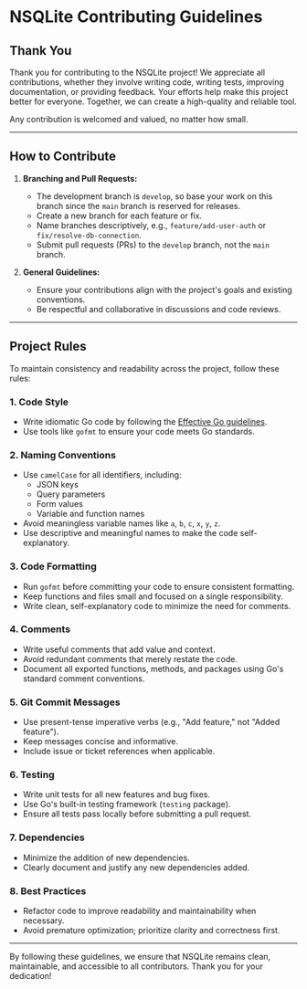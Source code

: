 # NSQLite Contributing Guidelines

## Thank You

Thank you for contributing to the NSQLite project! We appreciate all contributions, whether they involve writing code, writing tests, improving documentation, or providing feedback. Your efforts help make this project better for everyone. Together, we can create a high-quality and reliable tool.

Any contribution is welcomed and valued, no matter how small.

---

## How to Contribute

1. **Branching and Pull Requests:**
   - The development branch is `develop`, so base your work on this branch since the `main` branch is reserved for releases.
   - Create a new branch for each feature or fix.
   - Name branches descriptively, e.g., `feature/add-user-auth` or `fix/resolve-db-connection`.
   - Submit pull requests (PRs) to the `develop` branch, not the `main` branch.

2. **General Guidelines:**
   - Ensure your contributions align with the project's goals and existing conventions.
   - Be respectful and collaborative in discussions and code reviews.

---

## Project Rules

To maintain consistency and readability across the project, follow these rules:

### 1. Code Style
   - Write idiomatic Go code by following the [Effective Go guidelines](https://golang.org/doc/effective_go.html).
   - Use tools like `gofmt` to ensure your code meets Go standards.

### 2. Naming Conventions
   - Use `camelCase` for all identifiers, including:
     - JSON keys
     - Query parameters
     - Form values
     - Variable and function names
   - Avoid meaningless variable names like `a`, `b`, `c`, `x`, `y`, `z`.
   - Use descriptive and meaningful names to make the code self-explanatory.

### 3. Code Formatting
   - Run `gofmt` before committing your code to ensure consistent formatting.
   - Keep functions and files small and focused on a single responsibility.
   - Write clean, self-explanatory code to minimize the need for comments.

### 4. Comments
   - Write useful comments that add value and context.
   - Avoid redundant comments that merely restate the code.
   - Document all exported functions, methods, and packages using Go's standard comment conventions.

### 5. Git Commit Messages
   - Use present-tense imperative verbs (e.g., "Add feature," not "Added feature").
   - Keep messages concise and informative.
   - Include issue or ticket references when applicable.

### 6. Testing
   - Write unit tests for all new features and bug fixes.
   - Use Go's built-in testing framework (`testing` package).
   - Ensure all tests pass locally before submitting a pull request.

### 7. Dependencies
   - Minimize the addition of new dependencies.
   - Clearly document and justify any new dependencies added.

### 8. Best Practices
   - Refactor code to improve readability and maintainability when necessary.
   - Avoid premature optimization; prioritize clarity and correctness first.

---

By following these guidelines, we ensure that NSQLite remains clean, maintainable, and accessible to all contributors. Thank you for your dedication!
